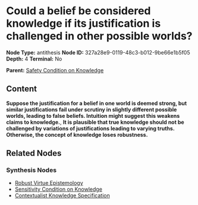# Could a belief be considered knowledge if its justification is challenged in other possible worlds?

**Node Type:** antithesis
**Node ID:** 327a28e9-0119-48c3-b012-9be66e1b5f05
**Depth:** 4
**Terminal:** No

**Parent:** [Safety Condition on Knowledge](safety-condition-on-knowledge-synthesis-28183b33-4d33-4b73-a2f8-2f1c55522015.md)

## Content

**Suppose the justification for a belief in one world is deemed strong, but similar justifications fail under scrutiny in slightly different possible worlds, leading to false beliefs. Intuition might suggest this weakens claims to knowledge.**, **It is plausible that true knowledge should not be challenged by variations of justifications leading to varying truths. Otherwise, the concept of knowledge loses robustness.**

## Related Nodes

### Synthesis Nodes

- [Robust Virtue Epistemology](robust-virtue-epistemology-synthesis-8cec4816-1a3d-44e2-9e27-12da10e095f2.md)
- [Sensitivity Condition on Knowledge](sensitivity-condition-on-knowledge-synthesis-cc03ceec-6b60-4edb-a5df-55f36a43b0a7.md)
- [Contextualist Knowledge Specification](contextualist-knowledge-specification-synthesis-f3de3fa7-3237-4a25-830a-ee6fde9339ff.md)

